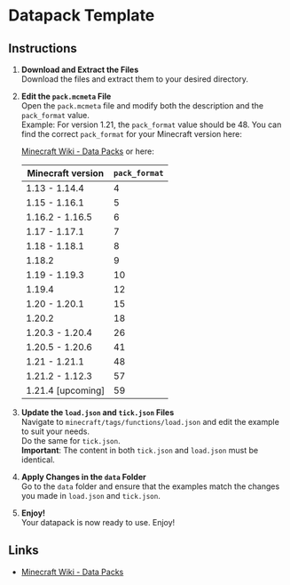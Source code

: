 # Datapack Template

## Instructions

1. **Download and Extract the Files**  
   Download the files and extract them to your desired directory.

2. **Edit the `pack.mcmeta` File**  
   Open the `pack.mcmeta` file and modify both the description and the `pack_format` value.  
   Example: For version 1.21, the `pack_format` value should be 48. You can find the correct `pack_format` for your Minecraft version here:

   [Minecraft Wiki - Data Packs](https://minecraft.wiki/w/Data_pack#Pack_format)
   or here:

   | Minecraft version | `pack_format` |
   |-------------------|---------------|
   | 1.13 - 1.14.4     | 4             |
   | 1.15 - 1.16.1     | 5             |
   | 1.16.2 - 1.16.5   | 6             |
   | 1.17 - 1.17.1     | 7             |
   | 1.18 - 1.18.1     | 8             |
   | 1.18.2            | 9             |
   | 1.19 - 1.19.3     | 10            |
   | 1.19.4            | 12            |
   | 1.20 - 1.20.1     | 15            |
   | 1.20.2            | 18            |
   | 1.20.3 - 1.20.4   | 26            |
   | 1.20.5 - 1.20.6   | 41            |
   | 1.21 - 1.21.1	  | 48            |
   | 1.21.2 - 1.12.3   | 57            |
   | 1.21.4 ​[upcoming] | 59            |


4. **Update the `load.json` and `tick.json` Files**  
   Navigate to `minecraft/tags/functions/load.json` and edit the example to suit your needs.  
   Do the same for `tick.json`.  
   **Important**: The content in both `tick.json` and `load.json` must be identical.

5. **Apply Changes in the `data` Folder**  
   Go to the `data` folder and ensure that the examples match the changes you made in `load.json` and `tick.json`.

6. **Enjoy!**  
   Your datapack is now ready to use. Enjoy!

## Links

- [Minecraft Wiki - Data Packs](https://minecraft.wiki/w/Data_pack#Pack_format)
